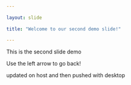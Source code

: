 ```yaml
---
	
layout: slide
	
title: "Welcome to our second demo slide!"
	
---
```


This is the second slide demo
	
Use the left arrow to go back!

updated on host and then pushed with desktop
